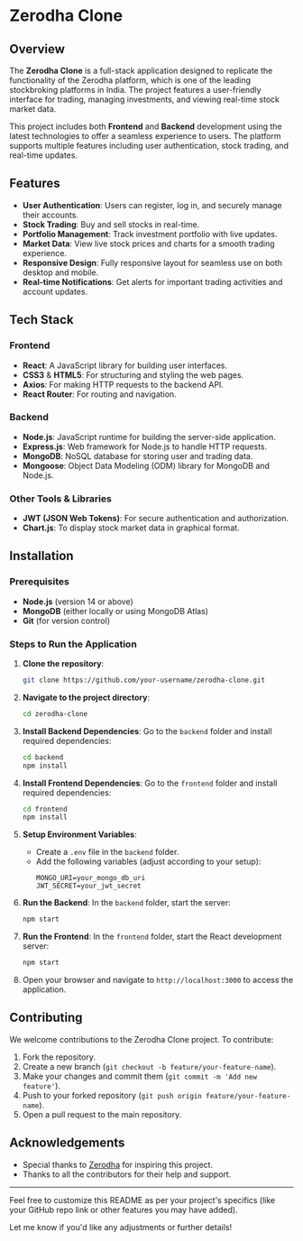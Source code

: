 # Zerodha Clone

## Overview
The **Zerodha Clone** is a full-stack application designed to replicate the functionality of the Zerodha platform, which is one of the leading stockbroking platforms in India. The project features a user-friendly interface for trading, managing investments, and viewing real-time stock market data.

This project includes both **Frontend** and **Backend** development using the latest technologies to offer a seamless experience to users. The platform supports multiple features including user authentication, stock trading, and real-time updates.

## Features
- **User Authentication**: Users can register, log in, and securely manage their accounts.
- **Stock Trading**: Buy and sell stocks in real-time.
- **Portfolio Management**: Track investment portfolio with live updates.
- **Market Data**: View live stock prices and charts for a smooth trading experience.
- **Responsive Design**: Fully responsive layout for seamless use on both desktop and mobile.
- **Real-time Notifications**: Get alerts for important trading activities and account updates.

## Tech Stack

### Frontend
- **React**: A JavaScript library for building user interfaces.
- **CSS3** & **HTML5**: For structuring and styling the web pages.
- **Axios**: For making HTTP requests to the backend API.
- **React Router**: For routing and navigation.

### Backend
- **Node.js**: JavaScript runtime for building the server-side application.
- **Express.js**: Web framework for Node.js to handle HTTP requests.
- **MongoDB**: NoSQL database for storing user and trading data.
- **Mongoose**: Object Data Modeling (ODM) library for MongoDB and Node.js.

### Other Tools & Libraries
- **JWT (JSON Web Tokens)**: For secure authentication and authorization.
- **Chart.js**: To display stock market data in graphical format.

## Installation

### Prerequisites
- **Node.js** (version 14 or above)
- **MongoDB** (either locally or using MongoDB Atlas)
- **Git** (for version control)

### Steps to Run the Application

1. **Clone the repository**:
    ```bash
    git clone https://github.com/your-username/zerodha-clone.git
    ```

2. **Navigate to the project directory**:
    ```bash
    cd zerodha-clone
    ```

3. **Install Backend Dependencies**:
    Go to the `backend` folder and install required dependencies:
    ```bash
    cd backend
    npm install
    ```

4. **Install Frontend Dependencies**:
    Go to the `frontend` folder and install required dependencies:
    ```bash
    cd frontend
    npm install
    ```

5. **Setup Environment Variables**:
    - Create a `.env` file in the `backend` folder.
    - Add the following variables (adjust according to your setup):
      ```env
      MONGO_URI=your_mongo_db_uri
      JWT_SECRET=your_jwt_secret
      ```

6. **Run the Backend**:
    In the `backend` folder, start the server:
    ```bash
    npm start
    ```

7. **Run the Frontend**:
    In the `frontend` folder, start the React development server:
    ```bash
    npm start
    ```

8. Open your browser and navigate to `http://localhost:3000` to access the application.

## Contributing

We welcome contributions to the Zerodha Clone project. To contribute:

1. Fork the repository.
2. Create a new branch (`git checkout -b feature/your-feature-name`).
3. Make your changes and commit them (`git commit -m 'Add new feature'`).
4. Push to your forked repository (`git push origin feature/your-feature-name`).
5. Open a pull request to the main repository.


## Acknowledgements
- Special thanks to [Zerodha](https://zerodha.com) for inspiring this project.
- Thanks to all the contributors for their help and support.

---

Feel free to customize this README as per your project's specifics (like your GitHub repo link or other features you may have added).

Let me know if you'd like any adjustments or further details!
